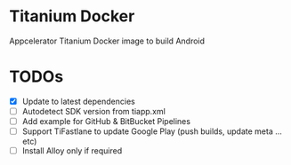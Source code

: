 # Titanium Docker
Appcelerator Titanium Docker image to build Android

# TODOs
- [x] Update to latest dependencies
- [ ] Autodetect SDK version from tiapp.xml
- [ ] Add example for GitHub & BitBucket Pipelines
- [ ] Support TiFastlane to update Google Play (push builds, update meta ... etc)
- [ ] Install Alloy only if required